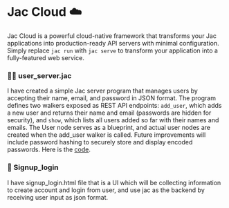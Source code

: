 # Jac Cloud ☁️

Jac Cloud is a powerful cloud-native framework that transforms your Jac applications into production-ready API servers with minimal configuration. Simply replace `jac run` with `jac serve` to transform your application into a fully-featured web service.

### 😶‍🌫️ user_server.jac 

I have created a simple Jac server program that manages users by accepting their name, email, and password in JSON format. The program defines two walkers exposed as REST API endpoints: `add_user`, which adds a new user and returns their name and email (passwords are hidden for security), and `show`, which lists all users added so far with their names and emails. The User node serves as a blueprint, and actual user nodes are created when the add_user walker is called. Future improvements will include password hashing to securely store and display encoded passwords. Here is the [code](https://github.com/MithamoMorgan/Building-Generative-AI-Applications/blob/main/Scale_Agnostic/user_server.jac).

### 🔐 Signup_login

I have signup_login.html file that is a UI which will be collecting information to create account and login from user, and use jac as the backend by receiving user input as json format.
